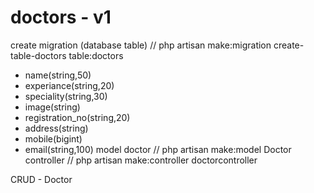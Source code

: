 # doctors - v1
create migration (database table) // php artisan make:migration create-table-doctors
table:doctors
- name(string,50)
- experiance(string,20)
- speciality(string,30)
- image(string)
- registration_no(string,20)
- address(string)
- mobile(bigint)
- email(string,100)
model doctor // php artisan make:model Doctor
controller // php artisan make:controller doctorcontroller

CRUD - Doctor

